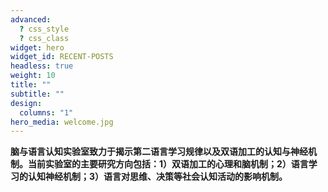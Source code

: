 ```yaml
---
advanced:
  ? css_style
  ? css_class
widget: hero
widget_id: RECENT-POSTS
headless: true
weight: 10
title: ""
subtitle: ""
design:
  columns: "1"
hero_media: welcome.jpg
---
```

**脑与语言认知实验室致力于揭示第二语言学习规律以及双语加工的认知与神经机制。当前实验室的主要研究方向包括：1）双语加工的心理和脑机制；2）语言学习的认知神经机制；3）语言对思维、决策等社会认知活动的影响机制。**
